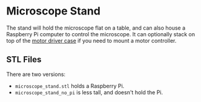 # Microscope Stand
The stand will hold the microscope flat on a table, and can also house a Raspberry Pi computer to control the microscope.  It can optionally stack on top of the [motor driver case](./motor_driver_case.md) if you need to mount a motor controller.

## STL Files
There are two versions:
* ``microscope_stand.stl`` holds a Raspberry Pi.
* ``microscope_stand_no_pi`` is less tall, and doesn't hold the Pi.
